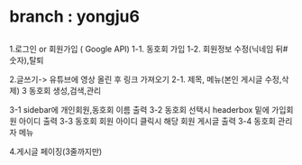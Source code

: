 # branch : yongju6

##
1.로그인 or 회원가입 ( Google API)
1-1. 동호회 가입
1-2. 회원정보 수정(닉네임 뒤#숫자),탈퇴

2.글쓰기-> 유튜브에 영상 올린 후 링크 가져오기
2-1. 제목, 메뉴(본인 게시글 수정,삭제)
3 동호회 생성,검색,관리

3-1 sidebar에 개인회원,동호회 이름 출력
3-2 동호회 선택시 headerbox 밑에 가입회원 아이디 출력
3-3 동호회 회원 아이디 클릭시 해당 회원 게시글 출력
3-4 동호회 관리자 메뉴

4.게시글 페이징(3줄까지만)